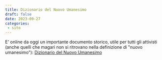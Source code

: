 ```yaml
---
title: Dizionario del Nuovo Umanesimo
draft: false 
date: 2023-09-27
categories:
 - sito
---
```


E' online da oggi un importante documento storico, utile per tutti gli attivisti (anche quelli che magari non si ritrovano nella definizione di "nuovo umanesimo"):
[Dizionario del Nuovo Umanesimo](../../../scuola/biblioteca/dizionario-nuovo-umanesimo.md)
